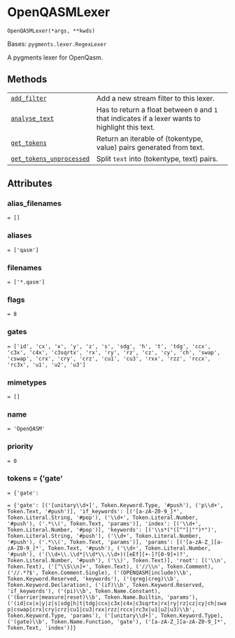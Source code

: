 # OpenQASMLexer

<span id="undefined" />

`OpenQASMLexer(*args, **kwds)`

Bases: `pygments.lexer.RegexLexer`

A pygments lexer for OpenQasm.

## Methods

|                                                                                                                                                                                  |                                                                                                   |
| -------------------------------------------------------------------------------------------------------------------------------------------------------------------------------- | ------------------------------------------------------------------------------------------------- |
| [`add_filter`](qiskit.qasm.OpenQASMLexer.add_filter#qiskit.qasm.OpenQASMLexer.add_filter "qiskit.qasm.OpenQASMLexer.add_filter")                                                 | Add a new stream filter to this lexer.                                                            |
| [`analyse_text`](qiskit.qasm.OpenQASMLexer.analyse_text#qiskit.qasm.OpenQASMLexer.analyse_text "qiskit.qasm.OpenQASMLexer.analyse_text")                                         | Has to return a float between `0` and `1` that indicates if a lexer wants to highlight this text. |
| [`get_tokens`](qiskit.qasm.OpenQASMLexer.get_tokens#qiskit.qasm.OpenQASMLexer.get_tokens "qiskit.qasm.OpenQASMLexer.get_tokens")                                                 | Return an iterable of (tokentype, value) pairs generated from text.                               |
| [`get_tokens_unprocessed`](qiskit.qasm.OpenQASMLexer.get_tokens_unprocessed#qiskit.qasm.OpenQASMLexer.get_tokens_unprocessed "qiskit.qasm.OpenQASMLexer.get_tokens_unprocessed") | Split `text` into (tokentype, text) pairs.                                                        |

## Attributes

<span id="undefined" />

### alias\_filenames

`= []`

<span id="undefined" />

### aliases

`= ['qasm']`

<span id="undefined" />

### filenames

`= ['*.qasm']`

<span id="undefined" />

### flags

`= 8`

<span id="undefined" />

### gates

`= ['id', 'cx', 'x', 'y', 'z', 's', 'sdg', 'h', 't', 'tdg', 'ccx', 'c3x', 'c4x', 'c3sqrtx', 'rx', 'ry', 'rz', 'cz', 'cy', 'ch', 'swap', 'cswap', 'crx', 'cry', 'crz', 'cu1', 'cu3', 'rxx', 'rzz', 'rccx', 'rc3x', 'u1', 'u2', 'u3']`

<span id="undefined" />

### mimetypes

`= []`

<span id="undefined" />

### name

`= 'OpenQASM'`

<span id="undefined" />

### priority

`= 0`

<span id="undefined" />

### tokens = \{'gate'

`= {'gate':`

`= {'gate': [('[unitary\\d+]', Token.Keyword.Type, '#push'), ('p\\d+', Token.Text, '#push')], 'if_keywords': [('[a-zA-Z0-9_]*', Token.Literal.String, '#pop'), ('\\d+', Token.Literal.Number, '#push'), ('.*\\(', Token.Text, 'params')], 'index': [('\\d+', Token.Literal.Number, '#pop')], 'keywords': [('\\s*("([^"]|"")*")', Token.Literal.String, '#push'), ('\\d+', Token.Literal.Number, '#push'), ('.*\\(', Token.Text, 'params')], 'params': [('[a-zA-Z_][a-zA-Z0-9_]*', Token.Text, '#push'), ('\\d+', Token.Literal.Number, '#push'), ('(\\d+\\.\\d*|\\d*\\.\\d+)([eEf][+-]?[0-9]+)?', Token.Literal.Number, '#push'), ('\\)', Token.Text)], 'root': [('\\n', Token.Text), ('[^\\S\\n]+', Token.Text), ('//\\n', Token.Comment), ('//.*?$', Token.Comment.Single), ('(OPENQASM|include)\\b', Token.Keyword.Reserved, 'keywords'), ('(qreg|creg)\\b', Token.Keyword.Declaration), ('(if)\\b', Token.Keyword.Reserved, 'if_keywords'), ('(pi)\\b', Token.Name.Constant), ('(barrier|measure|reset)\\b', Token.Name.Builtin, 'params'), ('(id|cx|x|y|z|s|sdg|h|t|tdg|ccx|c3x|c4x|c3sqrtx|rx|ry|rz|cz|cy|ch|swap|cswap|crx|cry|crz|cu1|cu3|rxx|rzz|rccx|rc3x|u1|u2|u3)\\b', Token.Keyword.Type, 'params'), ('[unitary\\d+]', Token.Keyword.Type), ('(gate)\\b', Token.Name.Function, 'gate'), ('[a-zA-Z_][a-zA-Z0-9_]*', Token.Text, 'index')]}`
